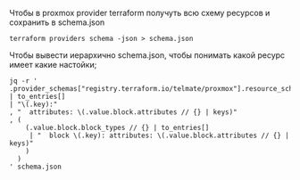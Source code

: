 Чтобы в proxmox provider terraform получуть всю схему ресурсов и сохранить в schema.json
```
terraform providers schema -json > schema.json
```

Чтобы вывести иерархично  schema.json, чтобы понимать какой ресурс имеет какие настойки;
```
jq -r '
.provider_schemas["registry.terraform.io/telmate/proxmox"].resource_schemas
| to_entries[]
| "\(.key):"
, "  attributes: \(.value.block.attributes // {} | keys)"
, (
    (.value.block.block_types // {} | to_entries[]
     | "  block \(.key): attributes: \(.value.block.attributes // {} | keys)"
    )
  )
' schema.json
```



